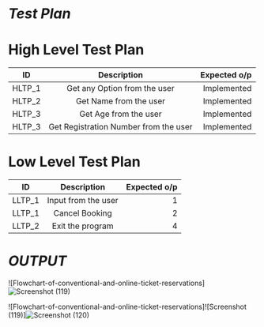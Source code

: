 # *Test Plan*

# High Level Test Plan
| ID   |      Description     |  Expected o/p |
|----------|:-------------:|------:|
| HLTP_1 |  Get any Option from the user| Implemented  |
| HLTP_2 |  Get Name from the user  | Implemented  |
| HLTP_3 |  Get Age from the user | Implemented|
| HLTP_3 |  Get Registration Number from the user | Implemented|

# Low Level Test Plan
| ID   |      Description     |  Expected o/p |
|----------|:-------------:|------:|
| LLTP_1 |  Input from the user | 1  |
| LLTP_1 |  Cancel Booking| 2  |
| LLTP_2 |  Exit the program | 4 |


# *OUTPUT*

![Flowchart-of-conventional-and-online-ticket-reservations]![Screenshot (119)](https://user-images.githubusercontent.com/94169022/143005696-f99980d0-a148-4e92-a91b-5462688758a9.png)


![Flowchart-of-conventional-and-online-ticket-reservations]![Screenshot (119)]![Screenshot (120)](https://user-images.githubusercontent.com/94169022/143005778-2259fc4e-b636-419f-b2ce-45c7318d787f.png)
